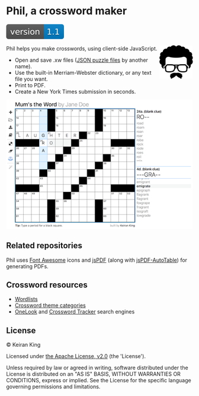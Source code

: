 # Phil, a crossword maker

[![Version](images/version.svg)]()

<img src="images/logo.svg" align="right" width="90" height="90">

Phil helps you make crosswords, using client-side JavaScript.
* Open and save .xw files ([JSON puzzle files](https://www.xwordinfo.com/JSON/) by another name).
* Use the built-in Merriam-Webster dictionary, or any text file you want.
* Print to PDF.
* Create a New York Times submission in seconds.

![Build your own crossword](images/screenshot.png "Build your own crossword")

## Related repositories

Phil uses [Font Awesome](https://github.com/FortAwesome/Font-Awesome/) icons and [jsPDF](https://github.com/MrRio/jsPDF/) (along with [jsPDF-AutoTable](https://github.com/simonbengtsson/jsPDF-AutoTable/)) for generating PDFs.

## Crossword resources

* [Wordlists](http://www.puzzlers.org/dokuwiki/doku.php?id=solving:wordlists:about:start)
* [Crossword theme categories](http://www.cruciverb.com/index.php?action=ezportal;sa=page;p=70)
* [OneLook](http://onelook.com/) and [Crossword Tracker](http://crosswordtracker.com/) search engines

## License
&copy; Keiran King

Licensed under [the Apache License, v2.0](http://www.apache.org/licenses/LICENSE-2.0) (the 'License').

Unless required by law or agreed in writing, software distributed under the License
is distributed on an "AS IS" BASIS, WITHOUT WARRANTIES OR CONDITIONS, express or implied.
See the License for the specific language governing permissions and limitations.
